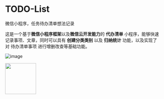 # TODO-List
微信小程序，任务待办清单想法记录

这是一个基于**微信小程序框架**以及**微信云开发能力**的 **代办清单** 小程序，能够快速记录事项、文章，同时可以具有 **创建分类类别** 以及 **归纳统计** 功能，以及实现了对 待办清单事项 进行增删改查等基础功能。

![image](https://github.com/TaoRainLover/wechat_todoList_imgs/blob/master/index.PNG)

<img src="https://github.com/TaoRainLover/wechat_todoList_imgs/blob/master/index.PNG" width="100px">
